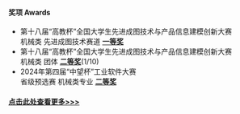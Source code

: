 
#### 奖项 Awards

- 第十八届“高教杯”全国大学生先进成图技术与产品信息建模创新大赛\
机械类 先进成图技术赛道 **[一等奖](contents/data/awards/25/国赛个人.jpg)**
- 第十八届“高教杯”全国大学生先进成图技术与产品信息建模创新大赛\
机械类 团体 **[二等奖](contents/data/awards/25/国赛团体.jpg)**(1/10)
- 2024年第四届“中望杯”工业软件大赛\
省级预选赛 机械类专业 **[二等奖](contents/data/awards/24/中望省赛.png)**


#### [点击此处查看更多>>>](lifePRO.html)